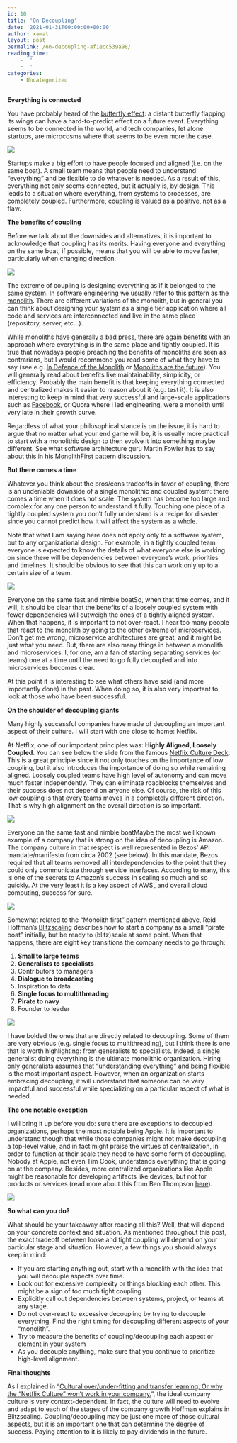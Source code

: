 ```yaml
---
id: 10
title: 'On Decoupling'
date: '2021-01-31T00:00:00+00:00'
author: xamat
layout: post
permalink: /on-decoupling-af1ecc539a98/
reading_time:
    - ''
    - ''
categories:
    - Uncategorized
---
```


**Everything is connected**

You have probably heard of the [butterfly effect](https://en.wikipedia.org/wiki/Butterfly_effect): a distant butterfly flapping its wings can have a hard-to-predict effect on a future event. Everything seems to be connected in the world, and tech companies, let alone startups, are microcosms where that seems to be even more the case.

![](/blog/images/06-01.png)

Startups make a big effort to have people focused and aligned (i.e. on the same boat). A small team means that people need to understand “everything” and be flexible to do whatever is needed. As a result of this, everything not only seems connected, but it actually is, by design. This leads to a situation where everything, from systems to processes, are completely coupled. Furthermore, coupling is valued as a positive, not as a flaw.

**The benefits of coupling**

Before we talk about the downsides and alternatives, it is important to acknowledge that coupling has its merits. Having everyone and everything on the same boat, if possible, means that you will be able to move faster, particularly when changing direction.

![](/blog/images/06-02.png)

The extreme of coupling is designing everything as if it belonged to the same system. In software engineering we usually refer to this pattern as the [monolith](https://en.wikipedia.org/wiki/Monolithic_application). There are different variations of the monolith, but in general you can think about designing your system as a single tier application where all code and services are interconnected and live in the same place (repository, server, etc…).

While monoliths have generally a bad press, there are again benefits with an approach where everything is in the same place and tightly coupled. It is true that nowadays people preaching the benefits of monoliths are seen as contrarians, but I would recommend you read some of what they have to say (see e.g. [In Defence of the Monolith](https://www.infoq.com/articles/monolith-defense-part-1/) or [Monoliths are the future](https://changelog.com/posts/monoliths-are-the-future?_lrsc=8f40a77e-9ec3-46cd-97fe-8a8d965c6685)). You will generally read about benefits like maintainability, simplicity, or efficiency. Probably the main benefit is that keeping everything connected and centralized makes it easier to reason about it (e.g. test it). It is also interesting to keep in mind that very successful and large-scale applications such as [Facebook](https://softwareengineeringdaily.com/2019/07/15/facebook-php-with-keith-adams/), or Quora where I led engineering, were a monolith until very late in their growth curve.

Regardless of what your philosophical stance is on the issue, it is hard to argue that no matter what your end game will be, it is usually more practical to start with a monolithic design to then evolve it into something maybe different. See what software architecture guru Martin Fowler has to say about this in his [MonolithFirst](https://martinfowler.com/bliki/MonolithFirst.html) pattern discussion.

**But there comes a time**

Whatever you think about the pros/cons tradeoffs in favor of coupling, there is an undeniable downside of a single monolithic and coupled system: there comes a time when it does not scale. The system has become too large and complex for any one person to understand it fully. Touching one piece of a tightly coupled system you don’t fully understand is a recipe for disaster since you cannot predict how it will affect the system as a whole.

Note that what I am saying here does not apply only to a software system, but to any organizational design. For example, in a tightly coupled team everyone is expected to know the details of what everyone else is working on since there will be dependencies between everyone’s work, priorities and timelines. It should be obvious to see that this can work only up to a certain size of a team.

![](/blog/images/06-03.png)
    
Everyone on the same fast and nimble boat</figcaption></figure>So, when that time comes, and it will, it should be clear that the benefits of a loosely coupled system with fewer dependencies will outweigh the ones of a tightly aligned system. When that happens, it is important to not over-react. I hear too many people that react to the monolith by going to the other extreme of [microservices](https://en.wikipedia.org/wiki/Microservices). Don’t get me wrong, microservice architectures are great, and it might be just what you need. But, there are also many things in between a monolith and microservices. I, for one, am a fan of starting separating services (or teams) one at a time until the need to go fully decoupled and into microservices becomes clear.

At this point it is interesting to see what others have said (and more importantly done) in the past. When doing so, it is also very important to look at those who have been successful.

**On the shoulder of decoupling giants**

Many highly successful companies have made of decoupling an important aspect of their culture. I will start with one close to home: Netflix.

At Netflix, one of our important principles was: **Highly Aligned, Loosely Coupled**. You can see below the slide from the famous [Netflix Culture Deck](https://www.slideshare.net/reed2001/culture-1798664/94-Highly_Aligned_Loosely_Coupled_Highly). This is a great principle since it not only touches on the importance of low coupling, but it also introduces the importance of doing so while remaining aligned. Loosely coupled teams have high level of autonomy and can move much faster independently. They can eliminate roadblocks themselves and their success does not depend on anyone else. Of course, the risk of this low coupling is that every teams moves in a completely different direction. That is why high alignment on the overall direction is so important.

![](/blog/images/06-04.png)
    
Everyone on the same fast and nimble boat</figcaption></figure>Maybe the most well known example of a company that is strong on the idea of decoupling is Amazon. The company culture in that respect is well represented in Bezos’ API mandate/manifesto from circa 2002 (see below). In this mandate, Bezos required that all teams removed all interdependencies to the point that they could only communicate through service interfaces. According to many, this is one of the secrets to Amazon’s success in scaling so much and so quickly. At the very least it is a key aspect of AWS’, and overall cloud computing, success for sure.

![](/blog/images/06-05.png)

Somewhat related to the “Monolith first” pattern mentioned above, Reid Hoffman’s [Blitzscaling](https://www.amazon.com/Blitzscaling-Lightning-Fast-Building-Massively-Companies/dp/1524761419) describes how to start a company as a small “pirate boat” initially, but be ready to (blitz)scale at some point. When that happens, there are eight key transitions the company needs to go through:

1. **Small to large teams**
2. **Generalists to specialists**
3. Contributors to managers
4. **Dialogue to broadcasting**
5. Inspiration to data
6. **Single focus to multithreading**
7. **Pirate to navy**
8. Founder to leader

![](/blog/images/06-06.png)

I have bolded the ones that are directly related to decoupling. Some of them are very obvious (e.g. single focus to multithreading), but I think there is one that is worth highlighting: from generalists to specialists. Indeed, a single generalist doing everything is the ultimate monolithic organization. Hiring only generalists assumes that “understanding everything” and being flexible is the most important aspect. However, when an organization starts embracing decoupling, it will understand that someone can be very impactful and successful while specializing on a particular aspect of what is needed.

**The one notable exception**

I will bring it up before you do: sure there are exceptions to decoupled organizations, perhaps the most notable being Apple. It is important to understand though that while those companies might not make decoupling a top-level value, and in fact might praise the virtues of centralization, in order to function at their scale they need to have some form of decoupling. Nobody at Apple, not even Tim Cook, understands everything that is going on at the company. Besides, more centralized organizations like Apple might be reasonable for developing artifacts like devices, but not for products or services (read more about this from Ben Thompson [here](https://stratechery.com/2016/apples-organizational-crossroads/)).

![](/blog/images/06-07.png)

**So what can you do?**

What should be your takeaway after reading all this? Well, that will depend on your concrete context and situation. As mentioned throughout this post, the exact tradeoff between loose and tight coupling will depend on your particular stage and situation. However, a few things you should always keep in mind:

- If you are starting anything out, start with a monolith with the idea that you will decouple aspects over time.
- Look out for excessive complexity or things blocking each other. This might be a sign of too much tight coupling
- Explicitly call out dependencies between systems, project, or teams at any stage.
- Do not over-react to excessive decoupling by trying to decouple everything. Find the right timing for decoupling different aspects of your “monolith”.
- Try to measure the benefits of coupling/decoupling each aspect or element in your system
- As you decouple anything, make sure that you continue to prioritize high-level alignment.

**Final thoughts**

As I explained in “[Cultural over/under-fitting and transfer learning. Or why the “Netflix Culture” won’t work in your company.](https://towardsdatascience.com/cultural-overfitting-and-underfitting-or-why-the-netflix-culture-wont-work-in-your-company-af2a62e41288)”, the ideal company culture is very context-dependent. In fact, the culture will need to evolve and adapt to each of the stages of the company growth Hoffman explains in Blitzscaling. Coupling/decoupling may be just one more of those cultural aspects, but it is an important one that can determine the degree of success. Paying attention to it is likely to pay dividends in the future.
